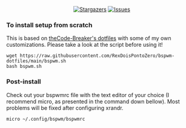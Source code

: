<p align="center">
	<a href="https://github.com/RexDoisPontoZero/bspwm-dotfiles/stargazers">
		<img alt="Stargazers" src="https://img.shields.io/github/stars/RexDoisPontoZero/bspwm-dotfiles?style=for-the-badge&logo=starship&color=C9CBFF&logoColor=D9E0EE&labelColor=302D41"></a>
	<a href="https://github.com/RexDoisPontoZero/bspwm-dotfiles/issues">
		<img alt="Issues" src="https://img.shields.io/github/issues/RexDoisPontoZero/bspwm-dotfiles?style=for-the-badge&logo=gitbook&color=B5E8E0&logoColor=D9E0EE&labelColor=302D41"></a>
</p>

### To install setup from scratch 
This is based on <a href="https://github.com/theCode-Breaker/bspwm-dotfiles">theCode-Breaker's dotfiles</a> with some of my own customizations. Please take a look at the script before using it!
``` 
wget https://raw.githubusercontent.com/RexDoisPontoZero/bspwm-dotfiles/main/bspwm.sh 
bash bspwm.sh
```
### Post-install
Check out your bspwmrc file with the text editor of your choice (I recommend micro, as presented in the command down bellow). Most problems will be fixed after configuring xrandr.
```
micro ~/.config/bspwm/bspwmrc
```

